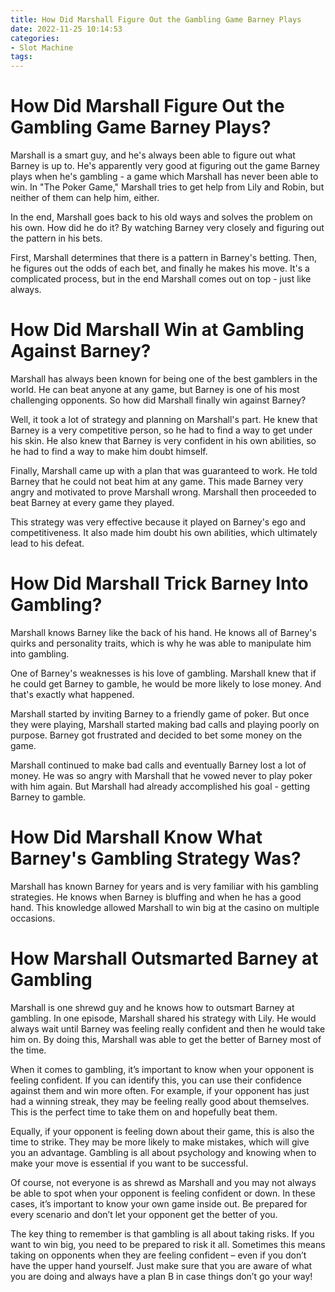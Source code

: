 ```yaml
---
title: How Did Marshall Figure Out the Gambling Game Barney Plays
date: 2022-11-25 10:14:53
categories:
- Slot Machine
tags:
---
```



#  How Did Marshall Figure Out the Gambling Game Barney Plays?

Marshall is a smart guy, and he's always been able to figure out what Barney is up to. He's apparently very good at figuring out the game Barney plays when he's gambling - a game which Marshall has never been able to win. In "The Poker Game," Marshall tries to get help from Lily and Robin, but neither of them can help him, either.

In the end, Marshall goes back to his old ways and solves the problem on his own. How did he do it? By watching Barney very closely and figuring out the pattern in his bets.

First, Marshall determines that there is a pattern in Barney's betting. Then, he figures out the odds of each bet, and finally he makes his move. It's a complicated process, but in the end Marshall comes out on top - just like always.

#  How Did Marshall Win at Gambling Against Barney?

Marshall has always been known for being one of the best gamblers in the world. He can beat anyone at any game, but Barney is one of his most challenging opponents. So how did Marshall finally win against Barney?

Well, it took a lot of strategy and planning on Marshall's part. He knew that Barney is a very competitive person, so he had to find a way to get under his skin. He also knew that Barney is very confident in his own abilities, so he had to find a way to make him doubt himself.

Finally, Marshall came up with a plan that was guaranteed to work. He told Barney that he could not beat him at any game. This made Barney very angry and motivated to prove Marshall wrong. Marshall then proceeded to beat Barney at every game they played.

This strategy was very effective because it played on Barney's ego and competitiveness. It also made him doubt his own abilities, which ultimately lead to his defeat.

#  How Did Marshall Trick Barney Into Gambling?

Marshall knows Barney like the back of his hand. He knows all of Barney's quirks and personality traits, which is why he was able to manipulate him into gambling.

One of Barney's weaknesses is his love of gambling. Marshall knew that if he could get Barney to gamble, he would be more likely to lose money. And that's exactly what happened.

Marshall started by inviting Barney to a friendly game of poker. But once they were playing, Marshall started making bad calls and playing poorly on purpose. Barney got frustrated and decided to bet some money on the game.

Marshall continued to make bad calls and eventually Barney lost a lot of money. He was so angry with Marshall that he vowed never to play poker with him again. But Marshall had already accomplished his goal - getting Barney to gamble.

#  How Did Marshall Know What Barney's Gambling Strategy Was?

Marshall has known Barney for years and is very familiar with his gambling strategies. He knows when Barney is bluffing and when he has a good hand. This knowledge allowed Marshall to win big at the casino on multiple occasions.

#  How Marshall Outsmarted Barney at Gambling

Marshall is one shrewd guy and he knows how to outsmart Barney at gambling. In one episode, Marshall shared his strategy with Lily. He would always wait until Barney was feeling really confident and then he would take him on. By doing this, Marshall was able to get the better of Barney most of the time.

When it comes to gambling, it’s important to know when your opponent is feeling confident. If you can identify this, you can use their confidence against them and win more often. For example, if your opponent has just had a winning streak, they may be feeling really good about themselves. This is the perfect time to take them on and hopefully beat them.

Equally, if your opponent is feeling down about their game, this is also the time to strike. They may be more likely to make mistakes, which will give you an advantage. Gambling is all about psychology and knowing when to make your move is essential if you want to be successful.

Of course, not everyone is as shrewd as Marshall and you may not always be able to spot when your opponent is feeling confident or down. In these cases, it’s important to know your own game inside out. Be prepared for every scenario and don’t let your opponent get the better of you.

The key thing to remember is that gambling is all about taking risks. If you want to win big, you need to be prepared to risk it all. Sometimes this means taking on opponents when they are feeling confident – even if you don’t have the upper hand yourself. Just make sure that you are aware of what you are doing and always have a plan B in case things don’t go your way!